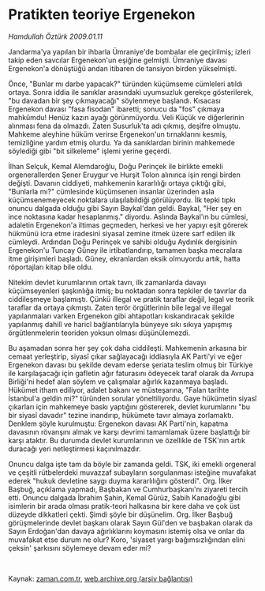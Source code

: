 # Pratikten teoriye Ergenekon

*Hamdullah Öztürk 2009.01.11*

<tr><td class="metin" colspan="2" style="padding-top: 20px; padding-left: 5px; ">Jandarma'ya yapılan bir ihbarla Ümraniye'de bombalar ele geçirilmiş; izleri takip eden savcılar Ergenekon'un eşiğine gelmişti. Ümraniye davası Ergenekon'a dönüştüğü andan itibaren de tansiyon birden yükselmişti.</td></tr><tr><td class="metin" colspan="2" style="padding-top: 20px; padding-left: 5px; "><p>Önce, "Bunlar mı darbe yapacak?" türünden küçümseme cümleleri atıldı ortaya. Sonra iddia ile sanıklar arasındaki uyumsuzluk gerekçe gösterilerek, "bu davadan bir şey çıkmayacağı" söylenmeye başlandı. Kısacası Ergenekon davası "fasa fisodan" ibaretti; sonucu da "fos" çıkmaya mahkûmdu! Henüz kazın ayağı görünmüyordu. Veli Küçük ve diğerlerinin alınması fena da olmazdı. Zaten Susurluk'ta adı çıkmış, deşifre olmuştu. Mahkeme aleyhine hüküm verirse Ergenekon'un tırnaklarını kesmiş, temizliğine yardım etmiş olurdu. Ya da sanıklardan birinin mahkemede söylediği gibi "bit silkeleme" işlemi yerine geçerdi.
<p>İlhan Selçuk, Kemal Alemdaroğlu, Doğu Perinçek ile birlikte emekli orgenerallerden Şener Eruygur ve Hurşit Tolon alınınca işin rengi birden değişti. Davanın ciddiyeti, mahkemenin kararlılığı ortaya çıktığı gibi, "Bunlarla mı?" cümlesinde küçümsenen insanlar üzerinden asla küçümsenemeyecek noktalara ulaşılabildiği görülüyordu. İlk tepki tıpkı onuncu dalgada olduğu gibi Sayın Baykal'dan geldi. Baykal, "Her şey en ince noktasına kadar hesaplanmış." diyordu. Aslında Baykal'ın bu cümlesi, adaletin Ergenekon'a iltimas geçmeden, herkesi ve her yapıyı eşit görerek hükmünü icra etme iradesini siyasal zemine itmek üzere sarf edilen ilk cümleydi. Ardından Doğu Perinçek ve sahibi olduğu Aydınlık dergisinin Ergenekon'u Tuncay Güney ile irtibatlandırıp, tamamen başka mecralara itme girişimleri başladı. Güney, ekranlardan eksik olmuyordu artık, hatta röportajları kitap bile oldu.
<p>Nitekim devlet kurumlarının ortak tavrı, ilk zamanlarda davayı küçümseyenleri şaşkınlığa itmiş; bu noktadan sonra tepkiler de tavırlar da ciddileşmeye başlamıştı. Çünkü illegal ve pratik taraflar değil, legal ve teorik taraflar da ortaya çıkmıştı. Zaten terör örgütlerinin bile legal ve illegal yapılanmaları varken Ergenekon gibi ahtapotları kıskandıracak şekilde yapılanmış dahilî ve haricî bağlantılarıyla bünyeye sıkı sıkıya yapışmış örgütlenmelerin teoriden yoksun olması düşünülemezdi.
<p>Bu aşamadan sonra her şey çok daha ciddileşti. Mahkemenin arkasına bir cemaat yerleştirip, siyasî çıkar sağlayacağı iddiasıyla AK Parti'yi ve eğer Ergenekon davası bu şekilde devam ederse şeriata teslim olmuş bir Türkiye ile karşılaşacağı için gafletin ağır faturasını ödeyecek taraf olarak da Avrupa Birliği'ni hedef alan söylem ve çalışmalar ağırlık kazanmaya başladı. Hükümet itham ediliyor, adalet bakanı ve müsteşarına, "Falan tarihte İstanbul'a geldin mi?" türünden sorular yöneltiliyordu. Gaye hükümetin siyasî çıkarları için mahkemeye baskı yaptığını göstererek, devlet kurumlarını "bu bir siyasî davadır" tezine inandırıp, hükümete tavır almaya zorlamaktı. Denklem şöyle kurulmuştu: Ergenekon davası AK Parti'nin, kapatma davasının rövanşını almak ve karşı devrimi tamamlamak üzere başlattığı bir karşı ataktır. Bu durumda devlet kurumlarının ve özellikle de TSK'nın artık duracağı yeri netleştirmesi kaçınılmazdır.
<p>Onuncu dalga işte tam da böyle bir zamanda geldi. TSK, iki emekli orgeneral ve çeşitli rütbelerdeki muvazzaf subayların sorgulanması isteğine muvafakat ederek "hukuk devletine saygı duyma kararlılığını gösterdi". Org. İlker Başbuğ, açıklama yapmadı, Başbakan ve Cumhurbaşkanı'nı ziyareti tercih etti. Onuncu dalgada İbrahim Şahin, Kemal Gürüz, Sabih Kanadoğlu gibi isimlerin bir arada olması pratik-teori halkasına bir kere daha ve çok üst düzeyde dikkatleri çekti. Şimdi şöyle bir düşünelim. Org. İlker Başbuğ görüşmelerinde devlet başkanı olarak Sayın Gül'den ve başbakan olarak da Sayın Erdoğan'dan davaya ağırlıklarını koymasını istemiş olsa ve onlar da muvafakat etse durum ne olur? Koro, 'siyaset yargı bağımsızlığından elini çeksin' şarkısını söylemeye devam eder mi?
<p>
<p>
<p><br/></p></p></p></p></p></p></p></p></td></tr>

Kaynak: [zaman.com.tr](http://zaman.com.tr/yazar.do?yazino=802176), [web.archive.org (arşiv bağlantısı)](http://web.archive.org/web/20100306030845/http://www.zaman.com.tr:80/yazar.do?yazino=802176)
